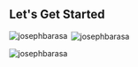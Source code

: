 ## Let's Get Started


<p align="left">
</p>

<p><img align="left" src="https://github-readme-stats.vercel.app/api/top-langs?username=josephbarasa&show_icons=true&locale=en&layout=compact&theme=dark" alt="josephbarasa" /></p>

<p>&nbsp;<img align="center" src="https://github-readme-stats.vercel.app/api?username=josephbarasa&show_icons=true&locale=en&theme=dark" alt="josephbarasa" /></p>

<p><img align="center" src="https://github-readme-streak-stats.herokuapp.com/?user=josephbarasa&theme=dark" alt="josephbarasa" /></p>
